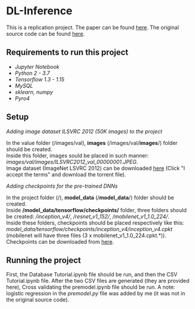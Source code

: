# DL-Inference
This is a replication project. The paper can be found [here](https://arxiv.org/pdf/1805.04252.pdf). The original source code can be found [here](https://zenodo.org/record/1242583#.WvAmFXUvz80).  
## Requirements to run this project
- *Jupyter Notebook*  
- *Python 2 - 3.7*  
- *Tensorflow 1.3 - 1.15*  
- *MySQL*  
- *sklearn, numpy*  
- *Pyro4*  
## Setup
*Adding image dataset ILSVRC 2012 (50K images) to the project*  

In the value folder (/images/val), **images** (/images/val/**images**/) folder should be created.  
Inside this folder, images sould be placed in such manner: _images/val/images/ILSVRC2012_val_00000001.JPEG_.  
Image dataset (ImageNet LSVRC 2012) can be downloaded [here](https://academictorrents.com/details/5d6d0df7ed81efd49ca99ea4737e0ae5e3a5f2e5) (Click "I accept the terms" and download the torrent file).

*Adding checkpoints for the pre-trained DNNs*  

In the project folder (/), **model_data** (/**model_data**/) folder should be created.  
Inside **/model_data/tensorflow/checkpoints/** folder, three folders should be created: _/inception_v4/_, _/resnet_v1_152/_, _/mobilenet_v1_1.0_224/_.   
Inside these folders, checkpoints should be placed respectively like this: _model_data/tensorflow/checkpoints/inception_v4/inception_v4.cpkt_ (mobilenet will have three files (3 x mobilenet_v1_1.0_224.cpkt.*)).    
Checkpoints can be downloaded from [here](https://github.com/tensorflow/models/tree/master/research/slim#pre-trained-models). 
## Running the project
First, the Database Tutorial.ipynb file should be run, and then the CSV Tutorial.ipynb file. After the two CSV files are generated (they are provided here), Cross validating the premodel.ipynb file should be run. A note: logistic regression in the *premodel.py* file was added by me (it was not in the original source code).
